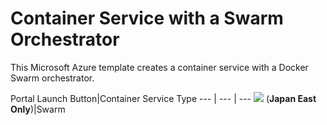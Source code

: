 # Container Service with a Swarm Orchestrator

This Microsoft Azure template creates a container service with a Docker Swarm orchestrator.

Portal Launch Button|Container Service Type
--- | --- | ---
<a href="https://portal.azure.com/#create/Microsoft.Template/uri/https%3A%2F%2Fraw.githubusercontent.com%F2OguzPastirmaci%2Facs-swarm-full-template%2Fmaster%2Fazuredeploy.json" target="_blank"><img src="http://azuredeploy.net/deploybutton.png"/></a> (**Japan East Only**)|Swarm